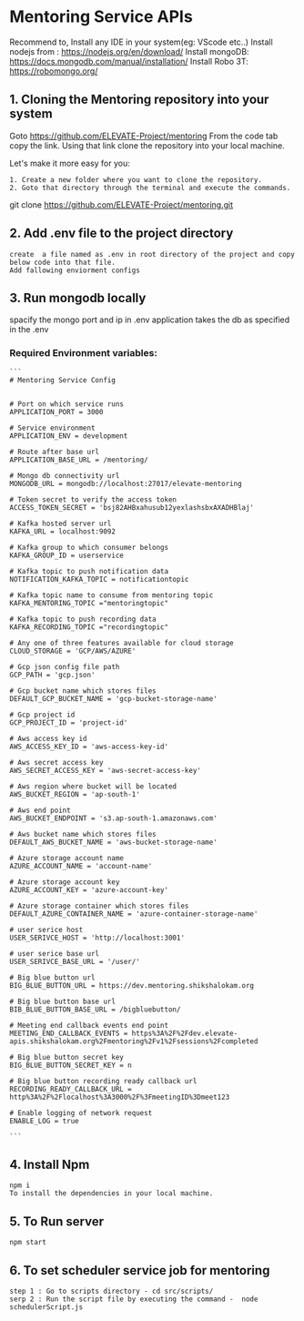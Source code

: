 # Mentoring Service APIs

Recommend to,
Install any IDE in your system(eg: VScode etc..)
Install nodejs from : https://nodejs.org/en/download/
Install mongoDB: https://docs.mongodb.com/manual/installation/
Install Robo 3T: ​​https://robomongo.org/

## 1. Cloning the Mentoring repository into your system

Goto https://github.com/ELEVATE-Project/mentoring From the code tab copy the link. Using that link clone the repository into your local machine.

Let's make it more easy for you:

    1. Create a new folder where you want to clone the repository.
    2. Goto that directory through the terminal and execute the commands.

git clone https://github.com/ELEVATE-Project/mentoring.git

## 2. Add .env file to the project directory

    create  a file named as .env in root directory of the project and copy below code into that file.
    Add fallowing enviorment configs

## 3. Run mongodb locally

spacify the mongo port and ip in .env
application takes the db as specified in the .env

### Required Environment variables:

````
```
# Mentoring Service Config


# Port on which service runs
APPLICATION_PORT = 3000

# Service environment
APPLICATION_ENV = development

# Route after base url
APPLICATION_BASE_URL = /mentoring/

# Mongo db connectivity url
MONGODB_URL = mongodb://localhost:27017/elevate-mentoring

# Token secret to verify the access token
ACCESS_TOKEN_SECRET = 'bsj82AHBxahusub12yexlashsbxAXADHBlaj'

# Kafka hosted server url
KAFKA_URL = localhost:9092

# Kafka group to which consumer belongs
KAFKA_GROUP_ID = userservice

# Kafka topic to push notification data
NOTIFICATION_KAFKA_TOPIC = notificationtopic

# Kafka topic name to consume from mentoring topic
KAFKA_MENTORING_TOPIC ="mentoringtopic"

# Kafka topic to push recording data
KAFKA_RECORDING_TOPIC ="recordingtopic"

# Any one of three features available for cloud storage
CLOUD_STORAGE = 'GCP/AWS/AZURE'

# Gcp json config file path
GCP_PATH = 'gcp.json'

# Gcp bucket name which stores files
DEFAULT_GCP_BUCKET_NAME = 'gcp-bucket-storage-name'

# Gcp project id
GCP_PROJECT_ID = 'project-id'

# Aws access key id
AWS_ACCESS_KEY_ID = 'aws-access-key-id'

# Aws secret access key
AWS_SECRET_ACCESS_KEY = 'aws-secret-access-key'

# Aws region where bucket will be located
AWS_BUCKET_REGION = 'ap-south-1'

# Aws end point
AWS_BUCKET_ENDPOINT = 's3.ap-south-1.amazonaws.com'

# Aws bucket name which stores files
DEFAULT_AWS_BUCKET_NAME = 'aws-bucket-storage-name'

# Azure storage account name
AZURE_ACCOUNT_NAME = 'account-name'

# Azure storage account key
AZURE_ACCOUNT_KEY = 'azure-account-key'

# Azure storage container which stores files
DEFAULT_AZURE_CONTAINER_NAME = 'azure-container-storage-name'

# user serice host
USER_SERIVCE_HOST = 'http://localhost:3001'

# user serice base url
USER_SERIVCE_BASE_URL = '/user/'

# Big blue button url
BIG_BLUE_BUTTON_URL = https://dev.mentoring.shikshalokam.org

# Big blue button base url
BIB_BLUE_BUTTON_BASE_URL = /bigbluebutton/

# Meeting end callback events end point
MEETING_END_CALLBACK_EVENTS = https%3A%2F%2Fdev.elevate-apis.shikshalokam.org%2Fmentoring%2Fv1%2Fsessions%2Fcompleted

# Big blue button secret key
BIG_BLUE_BUTTON_SECRET_KEY = n

# Big blue button recording ready callback url
RECORDING_READY_CALLBACK_URL = http%3A%2F%2Flocalhost%3A3000%2F%3FmeetingID%3Dmeet123

# Enable logging of network request
ENABLE_LOG = true

```
````

## 4. Install Npm

    npm i
    To install the dependencies in your local machine.

## 5. To Run server

    npm start

## 6. To set scheduler service job for mentoring

    step 1 : Go to scripts directory - cd src/scripts/
    serp 2 : Run the script file by executing the command -  node schedulerScript.js
